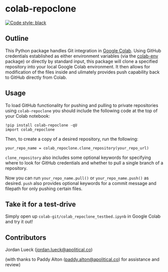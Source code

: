 colab-repoclone
===============

[![Code style: black](https://img.shields.io/badge/code%20style-black-000000.svg)](https://github.com/ambv/black)

Outline
-------

This Python package handles Git integration in [Google Colab](https://research.google.com/colaboratory/faq.html). Using GitHub credentials established as either environment variables (via the [colab-env](https://pypi.org/project/colab-env/) package) or directly by standard input, this package will clone a specified repository into your local Google Colab environment. It then allows for modification of the files inside and ulimately provides push capability back to GitHub directly from Colab.

Usage
-----

To load GitHub functionality for pushing and pulling to private repositories using `colab-repoclone` you should include the following code at the top of your Colab notebook:

```
!pip install colab-repoclone -qU
import colab_repoclone
```

Then, to create a copy of a desired repository, run the following:
```
your_repo_name = colab_repoclone.clone_repository(your_repo_url)
```

`clone_repository` also includes some optional keywords for specifying where to look for GitHub credentials and whether to pull a single branch of a repository.


Now you can run `your_repo_name.pull()` or `your_repo_name.push()` as desired. `push` also provides optional keywords for a commit message and filepath for only pushing certain files. 


Take it for a test-drive
------------------------

Simply open up `colab-git/colab_repoclone_testbed.ipynb` in Google Colab and try it out!


Contributors
------------

Jordan Lueck (jordan.lueck@apolitical.co)

(with thanks to Paddy Alton (paddy.alton@apolitical.co) for assistance and review)